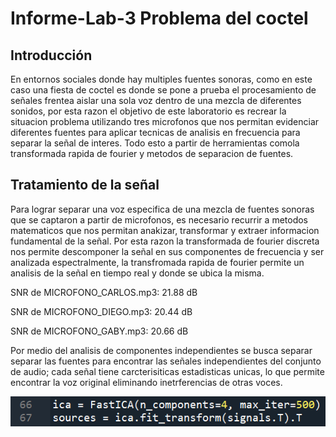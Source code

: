 # Informe-Lab-3 Problema del coctel 
## Introducción
En entornos sociales donde hay multiples fuentes sonoras, como en este caso una fiesta de coctel es donde se pone a prueba el procesamiento de señales frentea aislar una sola voz dentro de una mezcla de diferentes sonidos, por esta razon el objetivo de este laboratorio es recrear la situacion problema utilizando tres microfonos que nos permitan evidenciar diferentes fuentes para aplicar tecnicas de analisis en frecuencia para separar la señal de interes. Todo esto a partir de herramientas comola transformada rapida de fourier y metodos de separacion de fuentes.
## Tratamiento de la señal
Para lograr separar una voz especifica de una mezcla de fuentes sonoras que se captaron a partir de microfonos, es necesario recurrir a metodos matematicos que nos permitan anakizar, transformar y extraer informacion fundamental de la señal. Por esta razon la transformada de fourier discreta nos permite descomponer la señal en sus componentes de frecuencia y ser analizada espectralmente, la transfromada rapida de fourier permite un analisis de la señal en tiempo real y donde se ubica la misma.

SNR de MICROFONO_CARLOS.mp3: 21.88 dB

SNR de MICROFONO_DIEGO.mp3: 20.44 dB

SNR de MICROFONO_GABY.mp3: 20.66 dB

Por medio del analisis de componentes independientes se busca separar separar las fuentes para encontrar las señales independientes del conjunto de audio; cada señal tiene carcterisiticas estadisticas unicas, lo que permite encontrar la voz original eliminando inetrferencias de otras voces.

![](https://github.com/gaby2804/Lab-3-Coctel/blob/main/ica.png)
